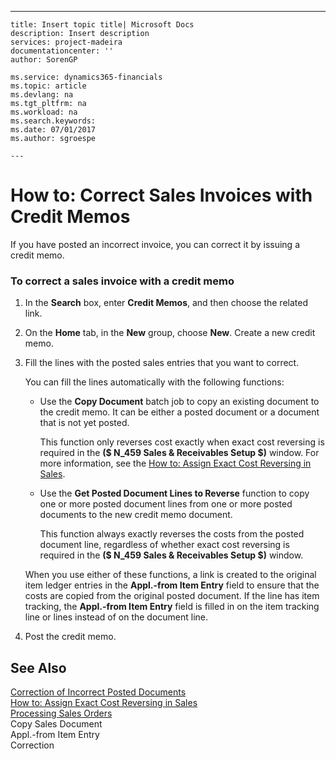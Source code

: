 ---
    title: Insert topic title| Microsoft Docs
    description: Insert description
    services: project-madeira
    documentationcenter: ''
    author: SorenGP

    ms.service: dynamics365-financials
    ms.topic: article
    ms.devlang: na
    ms.tgt_pltfrm: na
    ms.workload: na
    ms.search.keywords:
    ms.date: 07/01/2017
    ms.author: sgroespe

    ---
# How to: Correct Sales Invoices with Credit Memos
If you have posted an incorrect invoice, you can correct it by issuing a credit memo.  
  
### To correct a sales invoice with a credit memo  
  
1.  In the **Search** box, enter **Credit Memos**, and then choose the related link.  
  
2.  On the **Home** tab, in the **New** group, choose **New**. Create a new credit memo.  
  
3.  Fill the lines with the posted sales entries that you want to correct.  
  
     You can fill the lines automatically with the following functions:  
  
    -   Use the **Copy Document** batch job to copy an existing document to the credit memo. It can be either a posted document or a document that is not yet posted.  
  
         This function only reverses cost exactly when exact cost reversing is required in the **\($ N\_459 Sales & Receivables Setup $\)** window. For more information, see the [How to: Assign Exact Cost Reversing in Sales](../FullExperience/how-to-assign-exact-cost-reversing-in-sales.md).  
  
    -   Use the **Get Posted Document Lines to Reverse** function to copy one or more posted document lines from one or more posted documents to the new credit memo document.  
  
         This function always exactly reverses the costs from the posted document line, regardless of whether exact cost reversing is required in the **\($ N\_459 Sales & Receivables Setup $\)** window.  
  
     When you use either of these functions, a link is created to the original item ledger entries in the **Appl.-from Item Entry** field to ensure that the costs are copied from the original posted document. If the line has item tracking, the **Appl.-from Item Entry** field is filled in on the item tracking line or lines instead of on the document line.  
  
4.  Post the credit memo.  
  
## See Also  
 [Correction of Incorrect Posted Documents](../FullExperience/correction-of-incorrect-posted-documents.md)   
 [How to: Assign Exact Cost Reversing in Sales](../FullExperience/how-to-assign-exact-cost-reversing-in-sales.md)   
 [Processing Sales Orders](../FullExperience/processing-sales-orders.md)   
 Copy Sales Document   
 Appl.-from Item Entry   
 Correction
